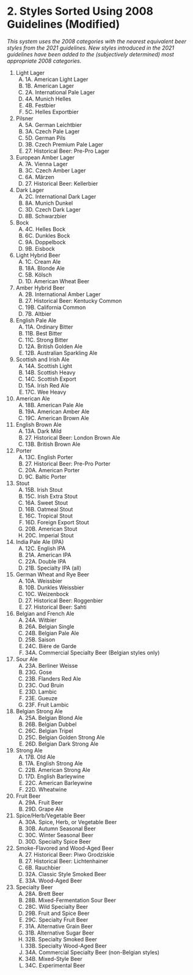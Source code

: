 # 2. Styles Sorted Using 2008 Guidelines (Modified)

_This system uses the 2008 categories with the nearest equivalent beer styles from the 2021 guidelines. New styles introduced in the 2021 guidelines have been added to the (subjectively determined) most appropriate 2008 categories._

<ol>
<li>Light Lager
<ol type="A">
<li>1A. American Light Lager
<li>1B. American Lager
<li>2A. International Pale Lager
<li>4A. Munich Helles
<li>4B. Festbier
<li>5C. Helles Exportbier
</ol>
<li>Pilsner
<ol type="A">
<li>5A. German Leichtbier
<li>3A. Czech Pale Lager
<li>5D. German Pils
<li>3B. Czech Premium Pale Lager
<li>27. Historical Beer: Pre-Pro Lager
</ol>
<li>European Amber Lager
<ol type="A">
<li>7A. Vienna Lager 
<li>3C. Czech Amber Lager
<li>6A. Märzen
<li>27. Historical Beer: Kellerbier
</ol>
<li>Dark Lager
<ol type="A">
<li>2C. International Dark Lager
<li>8A. Munich Dunkel
<li>3D. Czech Dark Lager
<li>8B. Schwarzbier
</ol>
<li>Bock
<ol type="A">
<li>4C. Helles Bock
<li>6C. Dunkles Bock
<li>9A. Doppelbock
<li>9B. Eisbock
</ol>
<li>Light Hybrid Beer
<ol type="A">
<li>1C. Cream Ale
<li>18A. Blonde Ale
<li>5B. Kölsch
<li>1D. American Wheat Beer
</ol>
<li>Amber Hybrid Beer
<ol type="A">
<li>2B. International Amber Lager
<li>27. Historical Beer: Kentucky Common
<li>19B. California Common
<li>7B. Altbier
</ol>
<li>English Pale Ale
<ol type="A">
<li>11A. Ordinary Bitter
<li>11B. Best Bitter
<li>11C. Strong Bitter
<li>12A. British Golden Ale
<li>12B. Australian Sparkling Ale
</ol>
<li>Scottish and Irish Ale
<ol type="A">
<li>14A. Scottish Light
<li>14B. Scottish Heavy
<li>14C. Scottish Export
<li>15A. Irish Red Ale
<li>17C. Wee Heavy
</ol>
<li>American Ale
<ol type="A">
<li>18B. American Pale Ale
<li>19A. American Amber Ale
<li>19C. American Brown Ale
</ol>
<li>English Brown Ale
<ol type="A">
<li>13A. Dark Mild
<li>27. Historical Beer: London Brown Ale
<li>13B. British Brown Ale
</ol>
<li>Porter
<ol type="A">
<li>13C. English Porter
<li>27. Historical Beer: Pre-Pro Porter
<li>20A. American Porter
<li>9C. Baltic Porter
</ol>
<li>Stout
<ol type="A">
<li>15B. Irish Stout
<li>15C. Irish Extra Stout
<li>16A. Sweet Stout
<li>16B. Oatmeal Stout
<li>16C. Tropical Stout
<li>16D. Foreign Export Stout
<li>20B. American Stout
<li>20C. Imperial Stout
</ol>
<li>India Pale Ale (IPA)
<ol type="A">
<li>12C. English IPA
<li>21A. American IPA
<li>22A. Double IPA
<li>21B. Specialty IPA (all)
</ol>
<li>German Wheat and Rye Beer
<ol type="A">
<li>10A. Weissbier
<li>10B. Dunkles Weissbier
<li>10C. Weizenbock
<li>27. Historical Beer: Roggenbier
<li>27. Historical Beer: Sahti
</ol>
<li>Belgian and French Ale
<ol type="A">
<li>24A. Witbier
<li>26A. Belgian Single
<li>24B. Belgian Pale Ale
<li>25B. Saison
<li>24C. Bière de Garde
<li>34A. Commercial Specialty Beer (Belgian styles only)
</ol>
<li>Sour Ale
<ol type="A">
<li>23A. Berliner Weisse
<li>23G. Gose
<li>23B. Flanders Red Ale
<li>23C. Oud Bruin
<li>23D. Lambic
<li>23E. Gueuze
<li>23F. Fruit Lambic
</ol>
<li>Belgian Strong Ale
<ol type="A">
<li>25A. Belgian Blond Ale
<li>26B. Belgian Dubbel
<li>26C. Belgian Tripel
<li>25C. Belgian Golden Strong Ale
<li>26D. Belgian Dark Strong Ale
</ol>
<li>Strong Ale
<ol type="A">
<li>17B. Old Ale
<li>17A. English Strong Ale
<li>22B. American Strong Ale
<li>17D. English Barleywine
<li>22C. American Barleywine
<li>22D. Wheatwine
</ol>
<li>Fruit Beer
<ol type="A">
<li>29A. Fruit Beer
<li>29D. Grape Ale
</ol>
<li>Spice/Herb/Vegetable Beer
<ol type="A">
<li>30A. Spice, Herb, or Vegetable Beer
<li>30B. Autumn Seasonal Beer
<li>30C. Winter Seasonal Beer
<li>30D. Specialty Spice Beer
</ol>
<li>Smoke-Flavored and Wood-Aged Beer
<ol type="A">
<li>27. Historical Beer: Piwo Grodziskie
<li>27. Historical Beer: Lichtenhainer
<li>6B. Rauchbier
<li>32A. Classic Style Smoked Beer
<li>33A. Wood-Aged Beer
</ol>
<li>Specialty Beer
<ol type="A">
<li>28A. Brett Beer
<li>28B. Mixed-Fermentation Sour Beer
<li>28C. Wild Specialty Beer
<li>29B. Fruit and Spice Beer
<li>29C. Specialty Fruit Beer
<li>31A. Alternative Grain Beer
<li>31B. Alternative Sugar Beer
<li>32B. Specialty Smoked Beer
<li>33B. Specialty Wood-Aged Beer
<li>34A. Commercial Specialty Beer (non-Belgian styles)
<li>34B. Mixed-Style Beer
<li>34C. Experimental Beer
</ol>
</ol>